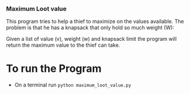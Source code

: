 ### Maximum Loot value
This program tries to help a thief to maximize on the values available. The problem is that he has a knapsack that only hold so much weight (W):

Given a list of value (v), weight (w) and knapsack limit the program will return the maximum value to the thief can take.

# To run the Program

* On a terminal run `python maximum_loot_value.py`